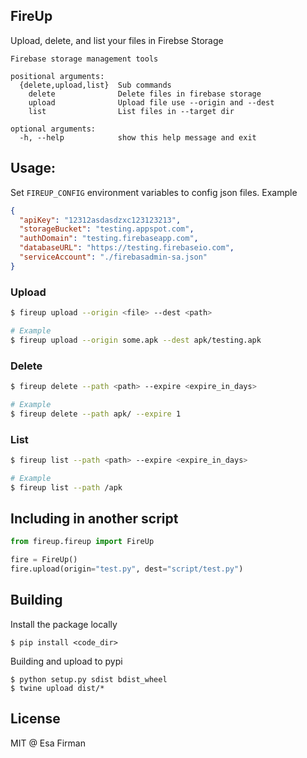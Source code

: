 ## FireUp

Upload, delete, and list your files in Firebse Storage

```
Firebase storage management tools

positional arguments:
  {delete,upload,list}  Sub commands
    delete              Delete files in firebase storage
    upload              Upload file use --origin and --dest
    list                List files in --target dir

optional arguments:
  -h, --help            show this help message and exit
```

## Usage:

Set `FIREUP_CONFIG` environment variables to config json files. Example

```json
{
  "apiKey": "12312asdasdzxc123123213",
  "storageBucket": "testing.appspot.com",
  "authDomain": "testing.firebaseapp.com",
  "databaseURL": "https://testing.firebaseio.com",
  "serviceAccount": "./firebasadmin-sa.json"
}
```

### Upload

```bash
$ fireup upload --origin <file> --dest <path>

# Example
$ fireup upload --origin some.apk --dest apk/testing.apk
```

### Delete

```bash
$ fireup delete --path <path> --expire <expire_in_days>

# Example
$ fireup delete --path apk/ --expire 1
```

### List	

```bash
$ fireup list --path <path> --expire <expire_in_days>

# Example
$ fireup list --path /apk
```

## Including in another script

```python
from fireup.fireup import FireUp

fire = FireUp()
fire.upload(origin="test.py", dest="script/test.py")
```

## Building

Install the package locally

```
$ pip install <code_dir>
```

Building and upload to pypi

```
$ python setup.py sdist bdist_wheel
$ twine upload dist/*
```

## License

MIT @ Esa Firman